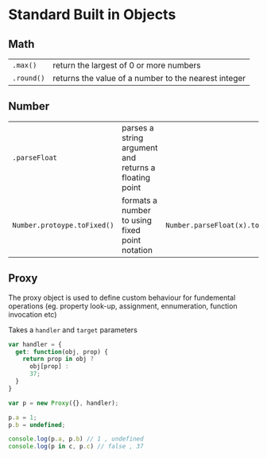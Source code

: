# Standard Built in Objects 

## Math 
|||
|---|---|
|`.max()` | return the largest of 0 or more numbers |
| `.round()` | returns the value of a number to the nearest integer | 


## Number 

||||
|---|---|---|
|`.parseFloat` | parses a string argument and returns a floating point | 
|`Number.protoype.toFixed()`| formats a number to using fixed point notation | `Number.parseFloat(x).toFixed(2)`


## Proxy 


The proxy object is used to define custom behaviour for fundemental operations (eg. property look-up, assignment, ennumeration, function invocation etc)

Takes a `handler` and `target` parameters

```js
var handler = {
  get: function(obj, prop) {
    return prop in obj ?
      obj[prop] :
      37;
  }
}

var p = new Proxy({}, handler);

p.a = 1;
p.b = undefined;

console.log(p.a, p.b) // 1 , undefined
console.log(p in c, p.c) // false , 37
```

